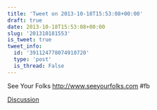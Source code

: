 ```yaml
---
title: 'Tweet on 2013-10-18T15:53:08+00:00'
draft: true
date: 2013-10-18T15:53:08+00:00
slug: '201310181553'
is_tweet: true
tweet_info:
  id: '391124778074910720'
  type: 'post'
  is_thread: False
---
```




See Your Folks <http://www.seeyourfolks.com> #fb

[Discussion](https://x.com/sytelus/status/391124778074910720)
